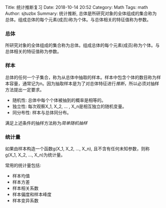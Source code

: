 Title: 统计推断复习
Date: 2018-10-14 20:52
Category: Math
Tags: math
Author: sjtuzbx
Summary: 统计推断, 总体是所研究对象的全体组成的集合称为总体。组成总体的每个元素(成员)称为个体。与总体相关的特征值称为参数。

### 总体

所研究对象的全体组成的集合称为总体。组成总体的每个元素(成员)称为个体。与总体相关的特征值称为参数。

### 样本

总体的任何一个子集合，称为从总体中抽取的样本。样本中包含个体的数目称为样本容量，通常记为n。因为抽取样本是为了对总体特征进行*推断*，所以必须对抽样方法提出一定要求。

* 随机性: 总体中每个个体被抽到的概率是相等的。
* 独立性: 每次观察X_1, X_2, ... , X_n是相互独立的随机变量。
* 同分布性: 样本与总体同分布。

满足上述条件的抽样方法称为*简单随机抽样*

### 统计量

如果由样本构造一个函数g(X_1, X_2, ..., X_n), 且不含有任何未知参数，则称g(X_1, X_2, ..., X_n)为统计量。

常用的统计量包括:

* 样本均值
* 样本方差
* 样本相关系数
* 样本偏度和样本峰度
* 样本变异系数
